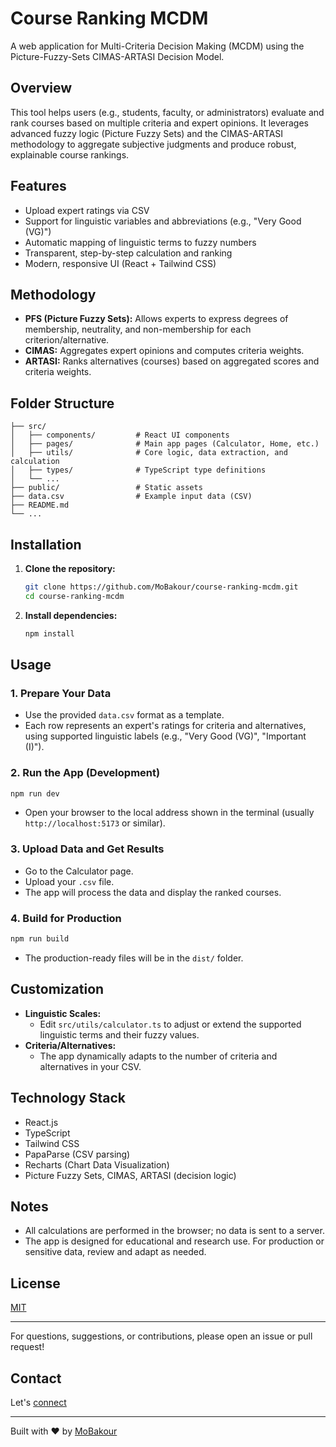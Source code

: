 # Course Ranking MCDM

A web application for Multi-Criteria Decision Making (MCDM) using the Picture-Fuzzy-Sets CIMAS-ARTASI Decision Model.

## Overview

This tool helps users (e.g., students, faculty, or administrators) evaluate and rank courses based on multiple criteria and expert opinions. It leverages advanced fuzzy logic (Picture Fuzzy Sets) and the CIMAS-ARTASI methodology to aggregate subjective judgments and produce robust, explainable course rankings.

## Features

-   Upload expert ratings via CSV
-   Support for linguistic variables and abbreviations (e.g., "Very Good (VG)")
-   Automatic mapping of linguistic terms to fuzzy numbers
-   Transparent, step-by-step calculation and ranking
-   Modern, responsive UI (React + Tailwind CSS)

## Methodology

-   **PFS (Picture Fuzzy Sets):** Allows experts to express degrees of membership, neutrality, and non-membership for each criterion/alternative.
-   **CIMAS:** Aggregates expert opinions and computes criteria weights.
-   **ARTASI:** Ranks alternatives (courses) based on aggregated scores and criteria weights.

## Folder Structure

```
├── src/
│   ├── components/         # React UI components
│   ├── pages/              # Main app pages (Calculator, Home, etc.)
│   ├── utils/              # Core logic, data extraction, and calculation
│   ├── types/              # TypeScript type definitions
│   └── ...
├── public/                 # Static assets
├── data.csv                # Example input data (CSV)
├── README.md
└── ...
```

## Installation

1. **Clone the repository:**
    ```sh
    git clone https://github.com/MoBakour/course-ranking-mcdm.git
    cd course-ranking-mcdm
    ```
2. **Install dependencies:**
    ```sh
    npm install
    ```

## Usage

### 1. Prepare Your Data

-   Use the provided `data.csv` format as a template.
-   Each row represents an expert's ratings for criteria and alternatives, using supported linguistic labels (e.g., "Very Good (VG)", "Important (I)").

### 2. Run the App (Development)

```sh
npm run dev
```

-   Open your browser to the local address shown in the terminal (usually `http://localhost:5173` or similar).

### 3. Upload Data and Get Results

-   Go to the Calculator page.
-   Upload your `.csv` file.
-   The app will process the data and display the ranked courses.

### 4. Build for Production

```sh
npm run build
```

-   The production-ready files will be in the `dist/` folder.

## Customization

-   **Linguistic Scales:**
    -   Edit `src/utils/calculator.ts` to adjust or extend the supported linguistic terms and their fuzzy values.
-   **Criteria/Alternatives:**
    -   The app dynamically adapts to the number of criteria and alternatives in your CSV.

## Technology Stack

-   React.js
-   TypeScript
-   Tailwind CSS
-   PapaParse (CSV parsing)
-   Recharts (Chart Data Visualization)
-   Picture Fuzzy Sets, CIMAS, ARTASI (decision logic)

## Notes

-   All calculations are performed in the browser; no data is sent to a server.
-   The app is designed for educational and research use. For production or sensitive data, review and adapt as needed.

## License

[MIT](./LICENSE)

---

For questions, suggestions, or contributions, please open an issue or pull request!

## Contact

Let's [connect](https://linkedin.com/in/mobakour)

---

Built with ❤️ by [MoBakour](https://bakour.dev)
